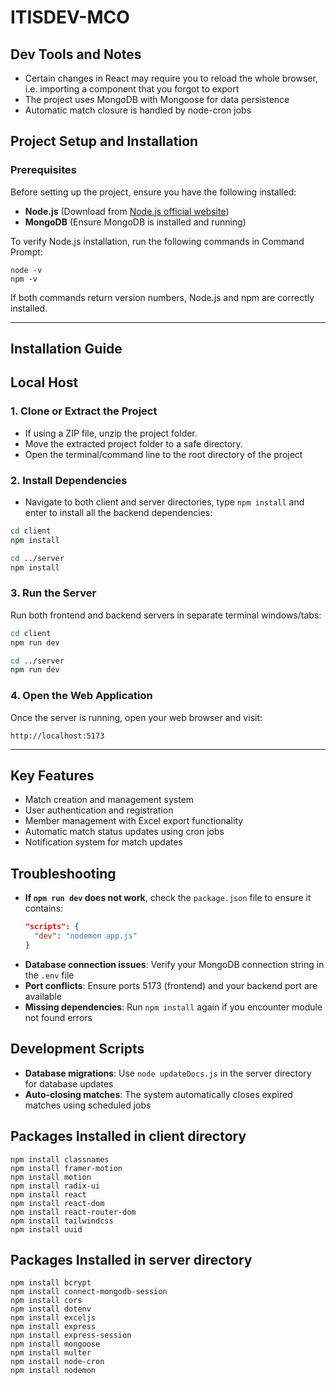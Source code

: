 # ITISDEV-MCO

## Dev Tools and Notes
- Certain changes in React may require you to reload the whole browser, i.e. importing a component that you forgot to export
- The project uses MongoDB with Mongoose for data persistence
- Automatic match closure is handled by node-cron jobs

## Project Setup and Installation

### Prerequisites
Before setting up the project, ensure you have the following installed:
- **Node.js** (Download from [Node.js official website](https://nodejs.org/))
- **MongoDB** (Ensure MongoDB is installed and running)

To verify Node.js installation, run the following commands in Command Prompt:
```
node -v
npm -v
```
If both commands return version numbers, Node.js and npm are correctly installed.

---

## Installation Guide

## Local Host
### 1. Clone or Extract the Project
- If using a ZIP file, unzip the project folder.
- Move the extracted project folder to a safe directory.
- Open the terminal/command line to the root directory of the project

### 2. Install Dependencies
- Navigate to both client and server directories, type `npm install` and enter to install all the backend dependencies:
```sh
cd client
npm install
```

```sh
cd ../server
npm install
```

### 3. Run the Server
Run both frontend and backend servers in separate terminal windows/tabs:
```sh
cd client
npm run dev
```

```sh
cd ../server
npm run dev
```

### 4. Open the Web Application
Once the server is running, open your web browser and visit:
```
http://localhost:5173
```

---

## Key Features
- Match creation and management system
- User authentication and registration
- Member management with Excel export functionality
- Automatic match status updates using cron jobs
- Notification system for match updates

## Troubleshooting
- **If `npm run dev` does not work**, check the `package.json` file to ensure it contains:
  ```json
  "scripts": {
    "dev": "nodemon app.js"
  }
  ```
- **Database connection issues**: Verify your MongoDB connection string in the `.env` file
- **Port conflicts**: Ensure ports 5173 (frontend) and your backend port are available
- **Missing dependencies**: Run `npm install` again if you encounter module not found errors

## Development Scripts
- **Database migrations**: Use `node updateDocs.js` in the server directory for database updates
- **Auto-closing matches**: The system automatically closes expired matches using scheduled jobs

## Packages Installed in client directory
```
npm install classnames
npm install framer-motion
npm install motion
npm install radix-ui
npm install react
npm install react-dom
npm install react-router-dom
npm install tailwindcss
npm install uuid
```

## Packages Installed in server directory
```
npm install bcrypt
npm install connect-mongodb-session
npm install cors
npm install dotenv
npm install exceljs
npm install express
npm install express-session
npm install mongoose
npm install multer
npm install node-cron
npm install nodemon
```

